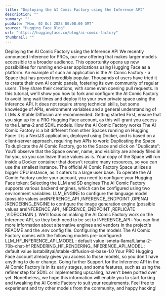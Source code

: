 ```yaml
---
title: "Deploying the AI Comic Factory using the Inference API"
description: ""
summary: ""
pubDate: "Mon, 02 Oct 2023 00:00:00 GMT"
source: "Hugging Face Blog"
url: "https://huggingface.co/blog/ai-comic-factory"
thumbnail: ""
---
```


Deploying the AI Comic Factory using the Inference API
We recently announced Inference for PROs, our new offering that makes larger models accessible to a broader audience. This opportunity opens up new possibilities for running end-user applications using Hugging Face as a platform.
An example of such an application is the AI Comic Factory - a Space that has proved incredibly popular. Thousands of users have tried it to create their own AI comic panels, fostering its own community of regular users. They share their creations, with some even opening pull requests.
In this tutorial, we'll show you how to fork and configure the AI Comic Factory to avoid long wait times and deploy it to your own private space using the Inference API. It does not require strong technical skills, but some knowledge of APIs, environment variables and a general understanding of LLMs & Stable Diffusion are recommended.
Getting started
First, ensure that you sign up for a PRO Hugging Face account, as this will grant you access to the Llama-2 and SDXL models.
How the AI Comic Factory works
The AI Comic Factory is a bit different from other Spaces running on Hugging Face: it is a NextJS application, deployed using Docker, and is based on a client-server approach, requiring two APIs to work:
Duplicating the Space
To duplicate the AI Comic Factory, go to the Space and click on "Duplicate":
You'll observe that the Space owner, name, and visibility are already filled in for you, so you can leave those values as is.
Your copy of the Space will run inside a Docker container that doesn't require many resources, so you can use the smallest instance. The official AI Comic Factory Space utilizes a bigger CPU instance, as it caters to a large user base.
To operate the AI Comic Factory under your account, you need to configure your Hugging Face token:
Selecting the LLM and SD engines
The AI Comic Factory supports various backend engines, which can be configured using two environment variables:
LLM_ENGINE
to configure the language model (possible values areINFERENCE_API
,INFERENCE_ENDPOINT
,OPENAI
)RENDERING_ENGINE
to configure the image generation engine (possible values areINFERENCE_API
,INFERENCE_ENDPOINT
,REPLICATE
,VIDEOCHAIN
).
We'll focus on making the AI Comic Factory work on the Inference API, so they both need to be set to INFERENCE_API
:
You can find more information about alternative engines and vendors in the project's README and the .env config file.
Configuring the models
The AI Comic Factory comes with the following models pre-configured:
LLM_HF_INFERENCE_API_MODEL
: default value ismeta-llama/Llama-2-70b-chat-hf
RENDERING_HF_RENDERING_INFERENCE_API_MODEL
: default value isstabilityai/stable-diffusion-xl-base-1.0
Your PRO Hugging Face account already gives you access to those models, so you don't have anything to do or change.
Going further
Support for the Inference API in the AI Comic Factory is in its early stages, and some features, such as using the refiner step for SDXL or implementing upscaling, haven't been ported over yet.
Nonetheless, we hope this information will enable you to start forking and tweaking the AI Comic Factory to suit your requirements.
Feel free to experiment and try other models from the community, and happy hacking!